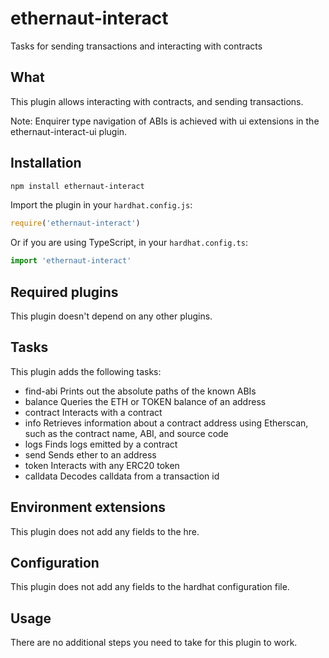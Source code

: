 # ethernaut-interact

Tasks for sending transactions and interacting with contracts

## What

This plugin allows interacting with contracts, and sending transactions.

Note: Enquirer type navigation of ABIs is achieved with ui extensions in the ethernaut-interact-ui plugin.

## Installation

```bash
npm install ethernaut-interact
```

Import the plugin in your `hardhat.config.js`:

```js
require('ethernaut-interact')
```

Or if you are using TypeScript, in your `hardhat.config.ts`:

```ts
import 'ethernaut-interact'
```

## Required plugins

This plugin doesn't depend on any other plugins.

## Tasks

This plugin adds the following tasks:

- find-abi Prints out the absolute paths of the known ABIs
- balance Queries the ETH or TOKEN balance of an address
- contract Interacts with a contract
- info Retrieves information about a contract address using Etherscan, such as the contract name, ABI, and source code
- logs Finds logs emitted by a contract
- send Sends ether to an address
- token Interacts with any ERC20 token
- calldata Decodes calldata from a transaction id

## Environment extensions

This plugin does not add any fields to the hre.

## Configuration

This plugin does not add any fields to the hardhat configuration file.

## Usage

There are no additional steps you need to take for this plugin to work.
